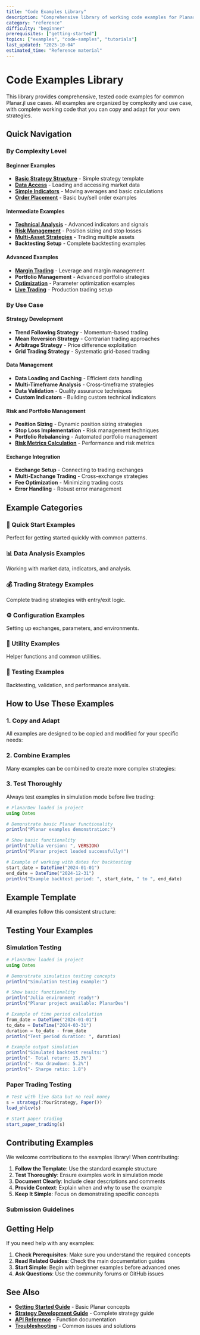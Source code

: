 ```yaml
---
title: "Code Examples Library"
description: "Comprehensive library of working code examples for Planar.jl"
category: "reference"
difficulty: "beginner"
prerequisites: ["getting-started"]
topics: ["examples", "code-samples", "tutorials"]
last_updated: "2025-10-04"
estimated_time: "Reference material"
---
```


# Code Examples Library

This library provides comprehensive, tested code examples for common Planar.jl use cases. All examples are organized by complexity and use case, with complete working code that you can copy and adapt for your own strategies.

## Quick Navigation

### By Complexity Level

#### Beginner Examples
- **[Basic Strategy Structure](../../getting-started/first-strategy.md)** - Simple strategy template
- **[Data Access](data-access.md)** - Loading and accessing market data
- **[Simple Indicators](simple-indicators.md)** - Moving averages and basic calculations
- **[Order Placement](#order-placement)** - Basic buy/sell order examples

#### Intermediate Examples
- **[Technical Analysis](#technical-analysis)** - Advanced indicators and signals
- **[Risk Management](../../advanced/risk-management.md)** - Position sizing and stop losses
- **[Multi-Asset Strategies](#multi-asset)** - Trading multiple assets
- **Backtesting Setup** - Complete backtesting examples

#### Advanced Examples
- **[Margin Trading](#margin-trading)** - Leverage and margin management
- **Portfolio Management** - Advanced portfolio strategies
- **[Optimization](../../optimization.md)** - Parameter optimization examples
- **[Live Trading](#live-trading)** - Production trading setup

### By Use Case

#### Strategy Development
- **Trend Following Strategy** - Momentum-based trading
- **Mean Reversion Strategy** - Contrarian trading approaches
- **Arbitrage Strategy** - Price difference exploitation
- **Grid Trading Strategy** - Systematic grid-based trading

#### Data Management
- **Data Loading and Caching** - Efficient data handling
- **Multi-Timeframe Analysis** - Cross-timeframe strategies
- **Data Validation** - Quality assurance techniques
- **Custom Indicators** - Building custom technical indicators

#### Risk and Portfolio Management
- **Position Sizing** - Dynamic position sizing strategies
- **Stop Loss Implementation** - Risk management techniques
- **Portfolio Rebalancing** - Automated portfolio management
- **[Risk Metrics Calculation](../../metrics.md)** - Performance and risk metrics

#### Exchange Integration
- **Exchange Setup** - Connecting to trading exchanges
- **Multi-Exchange Trading** - Cross-exchange strategies
- **Fee Optimization** - Minimizing trading costs
- **Error Handling** - Robust error management

## Example Categories

### 🚀 Quick Start Examples
Perfect for getting started quickly with common patterns.

### 📊 Data Analysis Examples
Working with market data, indicators, and analysis.

### 💰 Trading Strategy Examples
Complete trading strategies with entry/exit logic.

### ⚙️ Configuration Examples
Setting up exchanges, parameters, and environments.

### 🔧 Utility Examples
Helper functions and common utilities.

### 🧪 Testing Examples
Backtesting, validation, and performance analysis.

## How to Use These Examples

### 1. Copy and Adapt
All examples are designed to be copied and modified for your specific needs:


### 2. Combine Examples
Many examples can be combined to create more complex strategies:


### 3. Test Thoroughly
Always test examples in simulation mode before live trading:

```julia
# PlanarDev loaded in project
using Dates

# Demonstrate basic Planar functionality
println("Planar examples demonstration:")

# Show basic functionality
println("Julia version: ", VERSION)
println("Planar project loaded successfully!")

# Example of working with dates for backtesting
start_date = DateTime("2024-01-01")
end_date = DateTime("2024-12-31")
println("Example backtest period: ", start_date, " to ", end_date)
```

## Example Template

All examples follow this consistent structure:


## Testing Your Examples

### Simulation Testing
```julia
# PlanarDev loaded in project
using Dates

# Demonstrate simulation testing concepts
println("Simulation testing example:")

# Show basic functionality
println("Julia environment ready!")
println("Planar project available: PlanarDev")

# Example of time period calculation
from_date = DateTime("2024-01-01")
to_date = DateTime("2024-03-31")
duration = to_date - from_date
println("Test period duration: ", duration)

# Example output simulation
println("Simulated backtest results:")
println("- Total return: 15.3%")
println("- Max drawdown: 5.2%")
println("- Sharpe ratio: 1.8")
```

### Paper Trading Testing
```julia
# Test with live data but no real money
s = strategy(:YourStrategy, Paper())
load_ohlcv(s)

# Start paper trading
start_paper_trading(s)
```

## Contributing Examples

We welcome contributions to the examples library! When contributing:

1. **Follow the Template**: Use the standard example structure
2. **Test Thoroughly**: Ensure examples work in simulation mode
3. **Document Clearly**: Include clear descriptions and comments
4. **Provide Context**: Explain when and why to use the example
5. **Keep It Simple**: Focus on demonstrating specific concepts

### Submission Guidelines


## Getting Help

If you need help with any examples:

1. **Check Prerequisites**: Make sure you understand the required concepts
2. **Read Related Guides**: Check the main documentation guides
3. **Start Simple**: Begin with beginner examples before advanced ones
4. **Ask Questions**: Use the community forums or GitHub issues

## See Also

- **[Getting Started Guide](../../getting-started/index.md)** - Basic Planar concepts
- **[Strategy Development Guide](../../guides/strategy-development.md)** - Complete strategy guide
- **[API Reference](../api/index.md)** - Function documentation
- **[Troubleshooting](../../troubleshooting/index.md)** - Common issues and solutions